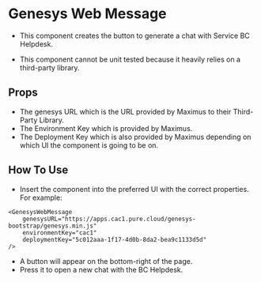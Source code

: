 # Genesys Web Message

- This component creates the button to generate a chat with Service BC Helpdesk.

- This component cannot be unit tested because it heavily relies on a third-party library.

Props
-
- The genesys URL which is the URL provided by Maximus to their Third-Party Library.
- The Environment Key which is provided by Maximus.
- The Deployment Key which is also provided by Maximus depending on which UI the component is going to be on.

How To Use
-
- Insert the component into the preferred UI with the correct properties. For example:
```
<GenesysWebMessage
    genesysURL="https://apps.cac1.pure.cloud/genesys-bootstrap/genesys.min.js"
    environmentKey="cac1"
    deploymentKey="5c012aaa-1f17-4d0b-8da2-bea9c1133d5d"
/>
```
- A button will appear on the bottom-right of the page.
- Press it to open a new chat with the BC Helpdesk.